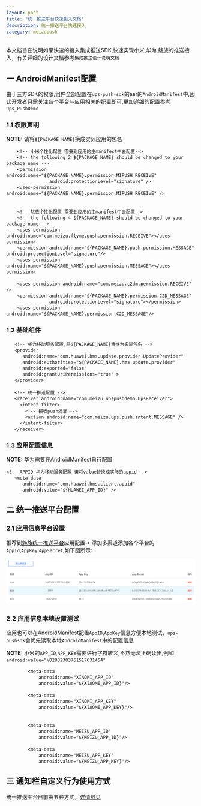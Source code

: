 ```yaml
---
layout: post
title: "统一推送平台快速接入文档"
description: 统一推送平台快速接入
category: meizupush
---
```



本文档旨在说明如果快速的接入集成推送SDK,快速实现小米,华为,魅族的推送接入，有关详细的设计文档参考`集成推送设计说明文档`

## 一 AndroidManifest配置

由于三方SDK的权限,组件全部配置在`ups-push-sdk`的aar的`AndroidManifest`中,因此开发者只需关注各个平台与应用相关的配置即可,更加详细的配置参考`Ups_PushDemo`

### 1.1 权限声明

**NOTE:** 请将`${PACKAGE_NAME}`换成实际应用的包名

```
    <!-- 小米个性化配置 需要到应用的主manifest中去配置-->
    <!-- the following 2 ${PACKAGE_NAME} should be changed to your package name -->
    <permission android:name="${PACKAGE_NAME}.permission.MIPUSH_RECEIVE"
                android:protectionLevel="signature" />
    <uses-permission android:name="${PACKAGE_NAME}.permission.MIPUSH_RECEIVE" />


    <!-- 魅族个性化配置 需要到应用的主manifest中去配置-->
    <!-- the following 4 ${PACKAGE_NAME} should be changed to your package name -->
    <uses-permission android:name="com.meizu.flyme.push.permission.RECEIVE"></uses-permission>
    <permission android:name="${PACKAGE_NAME}.push.permission.MESSAGE" android:protectionLevel="signature"/>
    <uses-permission android:name="${PACKAGE_NAME}.push.permission.MESSAGE"></uses-permission>

    <uses-permission android:name="com.meizu.c2dm.permission.RECEIVE" />
    <permission android:name="${PACKAGE_NAME}.permission.C2D_MESSAGE"
                android:protectionLevel="signature"></permission>
    <uses-permission android:name="${PACKAGE_NAME}.permission.C2D_MESSAGE"/>
```


### 1.2 基础组件

```
   <!-- 华为移动服务配置,将${PACKAGE_NAME}替换为实际包名 -->
   <provider
      android:name="com.huawei.hms.update.provider.UpdateProvider"
      android:authorities="${PACKAGE_NAME}.hms.update.provider"
      android:exported="false"
      android:grantUriPermissions="true" >
   </provider>

   <!-- 统一推送配置 -->
   <receiver android:name="com.meizu.upspushdemo.UpsReceiver">
     <intent-filter>
       <!-- 接收push消息 -->
       <action android:name="com.meizu.ups.push.intent.MESSAGE" />
     </intent-filter>
   </receiver>

```

### 1.3 应用配置信息

**NOTE:** 华为需要在AndroidManifest自行配置

```
<!-- APPID 华为移动服务配置 请将value替换成实际的appid -->
   <meta-data
      android:name="com.huawei.hms.client.appid"
      android:value="${HUAWEI_APP_ID}" />
```



## 二 统一推送平台配置

### 2.1 应用信息平台设置

推荐到[魅族统一推送平台](http://mzups.meizu.com)应用配置-> 添加多渠道添加各个平台的`AppId`,`AppKey`,`AppSecret`,如下图所示:

![image](/images/meizupush/app-setting.png)



### 2.2 应用信息本地设置测试

应用也可以在AndroidManifest配置`AppID`,`AppKey`信息方便本地测试，`ups-pushsdk`会优先读取本地`AndroidManifest`中的配置信息

**NOTE:** 小米的`APP_ID`,`APP_KEY`需要进行字符转义,不然无法正确读出,例如`android:value="\02882303761517631454"`

```     
        <meta-data
            android:name="XIAOMI_APP_ID"
            android:value="${XIAOMI_APP_ID}"/>

        <meta-data
            android:name="XIAOMI_APP_KEY"
            android:value="${XIAOMI_APP_KEY}"/>


        <meta-data
            android:name="MEIZU_APP_ID"
            android:value="${MEIZU_APP_ID}"/>

        <meta-data
            android:name="MEIZU_APP_KEY"
            android:value="${MEIZU_APP_KEY}"/>

```


## 三 通知栏自定义行为使用方式

统一推送平台目前由五种方式，[详情参见](http://172.17.141.99:4000/2017/10/27/ups-integrate/#%E4%B8%89-%E6%B6%88%E6%81%AF%E8%87%AA%E5%AE%9A%E4%B9%89%E8%A1%8C%E4%B8%BA%E5%88%86%E6%9E%90)